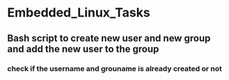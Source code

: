 # Embedded_Linux_Tasks

## Bash script to create new user and new group and add the new user to the group

### check if the username and grouname is already created or not

